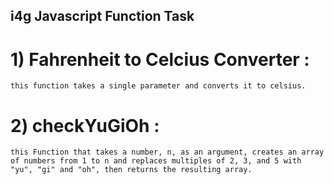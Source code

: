 ## i4g Javascript Function Task

# 1) Fahrenheit to Celcius Converter :
    this function takes a single parameter and converts it to celsius.
# 2) checkYuGiOh :
    this Function that takes a number, n, as an argument, creates an array of numbers from 1 to n and replaces multiples of 2, 3, and 5 with "yu", "gi" and "oh", then returns the resulting array.